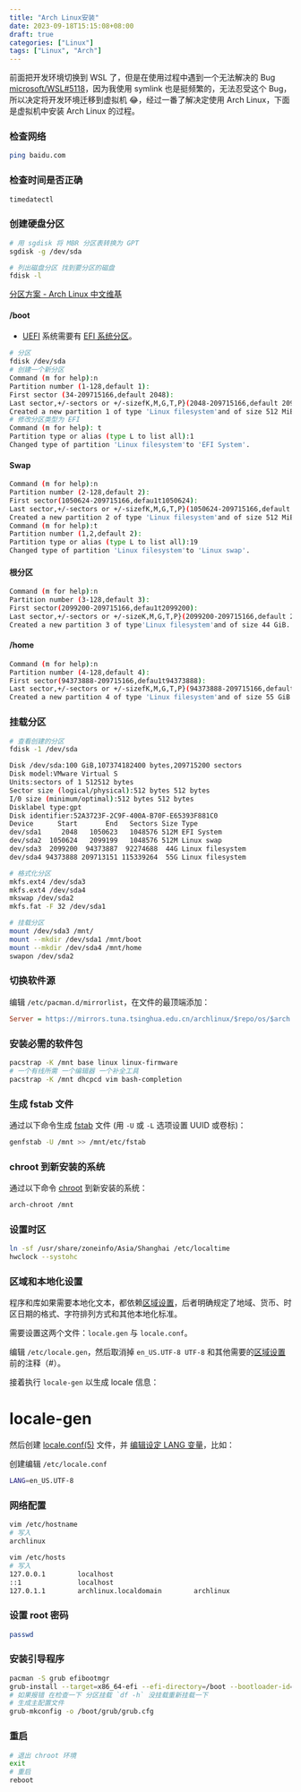 ```yaml
---
title: "Arch Linux安装"
date: 2023-09-18T15:15:08+08:00
draft: true
categories: ["Linux"]
tags: ["Linux", "Arch"]
---
```


前面把开发环境切换到 WSL 了，但是在使用过程中遇到一个无法解决的 Bug [microsoft/WSL#5118](https://github.com/microsoft/WSL/issues/5118)，因为我使用 symlink 也是挺频繁的，无法忍受这个 Bug，所以决定将开发环境迁移到虚拟机 😂，经过一番了解决定使用 Arch Linux，下面是虚拟机中安装 Arch Linux 的过程。

### 检查网络

```bash
ping baidu.com
```

### 检查时间是否正确

```bash
timedatectl
```

### 创建硬盘分区

```bash
# 用 sgdisk 将 MBR 分区表转换为 GPT
sgdisk -g /dev/sda

# 列出磁盘分区 找到要分区的磁盘
fdisk -l
```

[分区方案 - Arch Linux 中文维基](https://wiki.archlinuxcn.org/wiki/%E5%88%86%E5%8C%BA#GUID_%E5%88%86%E5%8C%BA%E8%A1%A8:~:text=%E8%8E%B7%E5%8F%96%E6%9B%B4%E5%A4%9A%E4%BF%A1%E6%81%AF%E3%80%82-,%E5%88%86%E5%8C%BA%E6%96%B9%E6%A1%88,-%5B%E7%BC%96%E8%BE%91%20%7C)

#### /boot

- [UEFI](https://wiki.archlinuxcn.org/wiki/Unified_Extensible_Firmware_Interface "Unified Extensible Firmware Interface") 系统需要有 [EFI 系统分区](https://wiki.archlinuxcn.org/wiki/EFI_system_partition "EFI system partition")。

```bash
# 分区
fdisk /dev/sda
# 创建一个新分区
Command (m for help):n
Partition number (1-128,default 1):
First sector (34-209715166,default 2048):
Last sector,+/-sectors or +/-sizefK,M,G,T,P}(2048-209715166,default 209713151):+512m
Created a new partition 1 of type 'Linux filesystem'and of size 512 MiB.
# 修改分区类型为 EFI
Command (m for help): t
Partition type or alias (type L to list all):1
Changed type of partition 'Linux filesystem'to 'EFI System'.
```

#### Swap

```bash
Command (m for help):n
Partition number (2-128,default 2):
First sector(1050624-209715166,defau1t1050624):
Last sector,+/-sectors or +/-sizefK,M,G,T,P}(1050624-209715166,default 209713151):+512M
Created a new partition 2 of type 'Linux filesystem'and of size 512 MiB
Command (m for help):t
Partition number (1,2,default 2):
Partition type or alias (type L to list all):19
Changed type of partition 'Linux filesystem'to 'Linux swap'.
```

#### 根分区

```bash
Command (m for help):n
Partition number (3-128,default 3):
First sector(2099200-209715166,defau1t2099200):
Last sector,+/-sectors or +/-sizeK,M,G,T,P}(2099200-209715166,default 209713151):+44G
Created a new partition 3 of type'Linux filesystem'and of size 44 GiB.
```

#### /home

```bash
Command (m for help):n
Partition number (4-128,default 4):
First sector(94373888-209715166,defau1t94373888):
Last sector,+/-sectors or +/-sizefK,M,G,T,P}(94373888-209715166,default 209713151):
Created a new partition 4 of type 'Linux filesystem'and of size 55 GiB.
```

### 挂载分区

```bash
# 查看创建的分区
fdisk -1 /dev/sda

Disk /dev/sda:100 GiB,107374182400 bytes,209715200 sectors
Disk model:VMware Virtual S
Units:sectors of 1 512512 bytes
Sector size (logical/physical):512 bytes 512 bytes
I/0 size (minimum/optimal):512 bytes 512 bytes
Disklabel type:gpt
Disk identifier:52A3723F-2C9F-400A-B70F-E65393F881C0
Device      Start       End   Sectors Size Type
dev/sda1     2048   1050623   1048576 512M EFI System
dev/sda2  1050624   2099199   1048576 512M Linux swap
dev/sda3  2099200  94373887  92274688  44G Linux filesystem
dev/sda4 94373888 209713151 115339264  55G Linux filesystem

# 格式化分区
mkfs.ext4 /dev/sda3
mkfs.ext4 /dev/sda4
mkswap /dev/sda2
mkfs.fat -F 32 /dev/sda1

# 挂载分区
mount /dev/sda3 /mnt/
mount --mkdir /dev/sda1 /mnt/boot
mount --mkdir /dev/sda4 /mnt/home
swapon /dev/sda2
```

### 切换软件源

编辑 `/etc/pacman.d/mirrorlist`，在文件的最顶端添加：

```ini
Server = https://mirrors.tuna.tsinghua.edu.cn/archlinux/$repo/os/$arch
```

### 安装必需的软件包

```bash
pacstrap -K /mnt base linux linux-firmware
# 一个有线所需 一个编辑器 一个补全工具
pacstrap -K /mnt dhcpcd vim bash-completion
```

### 生成 fstab 文件

通过以下命令生成 [fstab](https://wiki.archlinuxcn.org/wiki/Fstab "Fstab") 文件 (用 `-U` 或 `-L` 选项设置 UUID 或卷标)：

```bash
genfstab -U /mnt >> /mnt/etc/fstab
```

### chroot 到新安装的系统

通过以下命令 [chroot](https://wiki.archlinuxcn.org/wiki/Change_root "Change root") 到新安装的系统：

```bash
arch-chroot /mnt
```

### 设置时区

```bash
ln -sf /usr/share/zoneinfo/Asia/Shanghai /etc/localtime
hwclock --systohc
```

### 区域和本地化设置

程序和库如果需要本地化文本，都依赖[区域设置](https://wiki.archlinuxcn.org/wiki/Locale "Locale")，后者明确规定了地域、货币、时区日期的格式、字符排列方式和其他本地化标准。

需要设置这两个文件：`locale.gen` 与 `locale.conf`。

编辑 `/etc/locale.gen`，然后取消掉 `en_US.UTF-8 UTF-8` 和其他需要的[区域设置](https://wiki.archlinuxcn.org/wiki/Locale "Locale")前的注释（#）。

接着执行 `locale-gen` 以生成 locale 信息：

# locale-gen

然后创建 [locale.conf(5)](https://man.archlinux.org/man/locale.conf.5) 文件，并 [编辑设定 LANG 变量](https://wiki.archlinuxcn.org/wiki/Locale#%E7%B3%BB%E7%BB%9F%E5%8C%BA%E5%9F%9F%E8%AE%BE%E7%BD%AE "Locale")，比如：

创建编辑 `/etc/locale.conf`

```bash
LANG=en_US.UTF-8
```

### 网络配置

```bash
vim /etc/hostname
# 写入
archlinux

vim /etc/hosts
# 写入
127.0.0.1        localhost
::1              localhost
127.0.1.1        archlinux.localdomain        archlinux
```

### 设置 root 密码

```bash
passwd
```

### 安装引导程序

```bash
pacman -S grub efibootmgr
grub-install --target=x86_64-efi --efi-directory=/boot --bootloader-id=GRUB
# 如果报错 在检查一下 分区挂载 `df -h` 没挂载重新挂载一下
# 生成主配置文件
grub-mkconfig -o /boot/grub/grub.cfg
```

### 重启

```bash
# 退出 chroot 环境
exit
# 重启
reboot
```
